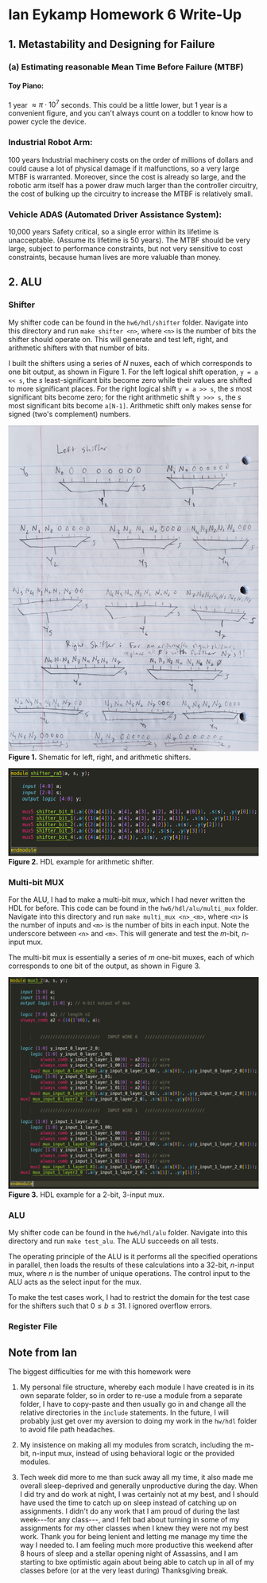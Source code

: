 # Ian Eykamp Homework 6 Write-Up

## 1. Metastability and Designing for Failure

### (a) Estimating reasonable Mean Time Before Failure (MTBF)

#### Toy Piano:
1 year $\approx \pi \cdot 10^7$ seconds.
This could be a little lower, but 1 year is a convenient figure, and you can't always count on a toddler to know how to power cycle the device.

### Industrial Robot Arm:
100 years
Industrial machinery costs on the order of millions of dollars and could cause a lot of physical damage if it malfunctions, so a very large MTBF is warranted. Moreover, since the cost is already so large, and the robotic arm itself has a power draw much larger than the controller circuitry, the cost of bulking up the circuitry to increase the MTBF is relatively small.

### Vehicle ADAS (Automated Driver Assistance System):
10,000 years
Safety critical, so a single error within its lifetime is unacceptable. (Assume its lifetime is 50 years). The MTBF should be very large, subject to performance constraints, but not very sensitive to cost constraints, because human lives are more valuable than money.

## 2. ALU

### Shifter
My shifter code can be found in the `hw6/hdl/shifter` folder. Navigate into this directory and run `make shifter <n>`, where `<n>` is the number of bits the shifter should operate on. This will generate and test left, right, and arithmetic shifters with that number of bits.

I built the shifters using a series of $N$ nuxes, each of which corresponds to one bit output, as shown in Figure 1. For the left logical shift operation, `y = a << s`, the $s$ least-significant bits become zero while their values are shifted to more significant places. For the right logical shift `y = a >> s`, the $s$ most significant bits become zero; for the right arithmetic shift `y >>> s`, the $s$ most significant bits become `a[N-1]`. Arithmetic shift only makes sense for signed (two's complement) numbers.

![image](images/shifter_schematic.jpg)
**Figure 1.** Shematic for left, right, and arithmetic shifters.

![image](images/shifter_hdl.png)
**Figure 2.** HDL example for arithmetic shifter.

### Multi-bit MUX

For the ALU, I had to make a multi-bit mux, which I had never written the HDL for before. This code can be found in the `hw6/hdl/alu/multi_mux` folder. Navigate into this directory and run `make multi_mux <n>_<m>`, where `<n>` is the number of inputs and `<m>` is the number of bits in each input. Note the underscore between `<n>` and `<m>`. This will generate and test the $m$-bit, $n$-input mux.

The multi-bit mux is essentially a series of $m$ one-bit muxes, each of which corresponds to one bit of the output, as shown in Figure 3.

![image](images/multi_mux_hdl.png)
**Figure 3.** HDL example for a 2-bit, 3-input mux.

### ALU
My shifter code can be found in the `hw6/hdl/alu` folder. Navigate into this directory and run `make test_alu`. The ALU succeeds on all tests.

The operating principle of the ALU is it performs all the specified operations in parallel, then loads the results of these calculations into a 32-bit, $n$-input mux, where $n$ is the number of unique operations. The control input to the ALU acts as the select input for the mux.

To make the test cases work, I had to restrict the domain for the test case for the shifters such that $0 \le b \le 31$. I ignored overflow errors.

### Register File


## Note from Ian
The biggest difficulties for me with this homework were

1) My personal file structure, whereby each module I have created is in its own separate folder, so in order to re-use a module from a separate folder, I have to copy-paste and then usually go in and change all the relative directories in the `include` statements. In the future, I will probably just get over my aversion to doing my work in the `hw/hdl` folder to avoid file path headaches.

2) My insistence on making all my modules from scratch, including the m-bit, n-input mux, instead of using behavioral logic or the provided modules.

3) Tech week did more to me than suck away all my time, it also made me overall sleep-deprived and generally unproductive during the day. When I did try and do work at night, I was certainly not at my best, and I should have used the time to catch up on sleep instead of catching up on assignments. I didn't do any work that I am proud of during the last week---for any class---, and I felt bad about turning in some of my assignments for my other classes when I knew they were not my best work. Thank you for being lenient and letting me manage my time the way I needed to. I am feeling much more productive this weekend after 8 hours of sleep and a stellar opening night of Assassins, and I am starting to bxe optimistic again about being able to catch up in all of my classes before (or at the very least during) Thanksgiving break.